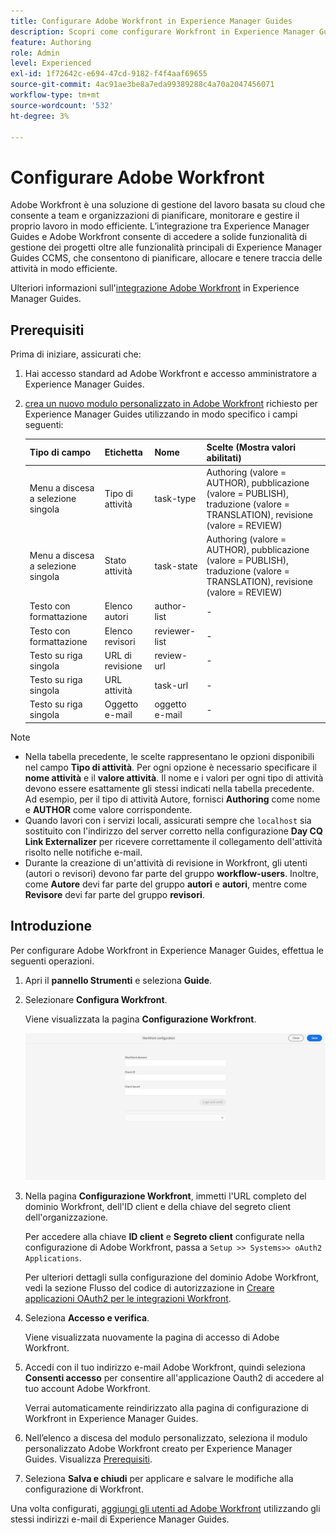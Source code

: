 ```yaml
---
title: Configurare Adobe Workfront in Experience Manager Guides
description: Scopri come configurare Workfront in Experience Manager Guides
feature: Authoring
role: Admin
level: Experienced
exl-id: 1f72642c-e694-47cd-9182-f4f4aaf69655
source-git-commit: 4ac91ae3be8a7eda99389288c4a70a2047456071
workflow-type: tm+mt
source-wordcount: '532'
ht-degree: 3%

---
```


# Configurare Adobe Workfront

Adobe Workfront è una soluzione di gestione del lavoro basata su cloud che consente a team e organizzazioni di pianificare, monitorare e gestire il proprio lavoro in modo efficiente. L’integrazione tra Experience Manager Guides e Adobe Workfront consente di accedere a solide funzionalità di gestione dei progetti oltre alle funzionalità principali di Experience Manager Guides CCMS, che consentono di pianificare, allocare e tenere traccia delle attività in modo efficiente.

Ulteriori informazioni sull&#39;[integrazione Adobe Workfront](../user-guide/workfront-integration.md) in Experience Manager Guides.

## Prerequisiti

Prima di iniziare, assicurati che:

1. Hai accesso standard ad Adobe Workfront e accesso amministratore a Experience Manager Guides.
2. [crea un nuovo modulo personalizzato in Adobe Workfront](https://experienceleague.adobe.com/it/docs/workfront/using/administration-and-setup/customize/custom-forms/design-a-form/design-a-form) richiesto per Experience Manager Guides utilizzando in modo specifico i campi seguenti:

   | Tipo di campo | Etichetta | Nome | Scelte (Mostra valori abilitati) |
   |------------|------|------|-------------------------------|
   | Menu a discesa a selezione singola | Tipo di attività | task-type | Authoring (valore = AUTHOR), pubblicazione (valore = PUBLISH), traduzione (valore = TRANSLATION), revisione (valore = REVIEW) |
   | Menu a discesa a selezione singola | Stato attività | task-state | Authoring (valore = AUTHOR), pubblicazione (valore = PUBLISH), traduzione (valore = TRANSLATION), revisione (valore = REVIEW) |
   | Testo con formattazione | Elenco autori | author-list | - |
   | Testo con formattazione | Elenco revisori | reviewer-list | - |
   | Testo su riga singola | URL di revisione | review-url | - |
   | Testo su riga singola | URL attività | task-url | - |
   | Testo su riga singola | Oggetto e-mail | oggetto e-mail | - |

>[!NOTE]
>
> * Nella tabella precedente, le scelte rappresentano le opzioni disponibili nel campo **Tipo di attività**. Per ogni opzione è necessario specificare il **nome attività** e il **valore attività**. Il nome e i valori per ogni tipo di attività devono essere esattamente gli stessi indicati nella tabella precedente. Ad esempio, per il tipo di attività Autore, fornisci **Authoring** come nome e **AUTHOR** come valore corrispondente.
> * Quando lavori con i servizi locali, assicurati sempre che `localhost` sia sostituito con l&#39;indirizzo del server corretto nella configurazione **Day CQ Link Externalizer** per ricevere correttamente il collegamento dell&#39;attività risolto nelle notifiche e-mail.
> * Durante la creazione di un&#39;attività di revisione in Workfront, gli utenti (autori o revisori) devono far parte del gruppo **workflow-users**. Inoltre, come **Autore** devi far parte del gruppo **autori** e **autori**, mentre come **Revisore** devi far parte del gruppo **revisori**.


## Introduzione

Per configurare Adobe Workfront in Experience Manager Guides, effettua le seguenti operazioni.

1. Apri il **pannello Strumenti** e seleziona **Guide**.
2. Selezionare **Configura Workfront**.

   Viene visualizzata la pagina **Configurazione Workfront**.

   ![](assets/configure-workfront-page.png)

3. Nella pagina **Configurazione Workfront**, immetti l&#39;URL completo del dominio Workfront, dell&#39;ID client e della chiave del segreto client dell&#39;organizzazione.

   Per accedere alla chiave **ID client** e **Segreto client** configurate nella configurazione di Adobe Workfront, passa a `Setup >> Systems>> oAuth2 Applications`.

   Per ulteriori dettagli sulla configurazione del dominio Adobe Workfront, vedi la sezione Flusso del codice di autorizzazione in [Creare applicazioni OAuth2 per le integrazioni Workfront](https://experienceleague.adobe.com/it/docs/workfront/using/administration-and-setup/configure-integrations/create-oauth-application#create-an-oauth2-application-using-user-credentials-authorization-code-flow).

4. Seleziona **Accesso e verifica**.

   Viene visualizzata nuovamente la pagina di accesso di Adobe Workfront.
5. Accedi con il tuo indirizzo e-mail Adobe Workfront, quindi seleziona **Consenti accesso** per consentire all&#39;applicazione Oauth2 di accedere al tuo account Adobe Workfront.

   Verrai automaticamente reindirizzato alla pagina di configurazione di Workfront in Experience Manager Guides.

6. Nell’elenco a discesa del modulo personalizzato, seleziona il modulo personalizzato Adobe Workfront creato per Experience Manager Guides. Visualizza [Prerequisiti](#prerequisites).
7. Seleziona **Salva e chiudi** per applicare e salvare le modifiche alla configurazione di Workfront.

Una volta configurati, [aggiungi gli utenti ad Adobe Workfront](https://experienceleague.adobe.com/it/docs/workfront/using/administration-and-setup/add-users/create-manage-users/add-users) utilizzando gli stessi indirizzi e-mail di Experience Manager Guides.
